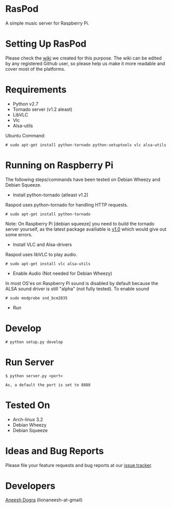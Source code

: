 RasPod
======

A simple music server for Raspberry Pi.

Setting Up RasPod
=================

Please check the [wiki](https://github.com/lionaneesh/RasPod/wiki/Setting-up-RasPod) we created for this purpose.
The wiki can be edited by any registered Github user, so please help us make it more readable and cover most of the platforms.

Requirements
===========

- Python v2.7
- Tornado server (v1.2 aleast)
- LibVLC
- Vlc
- Alsa-utils

Ubuntu Command:

	# sudo apt-get install python-tornado python-setuptools vlc alsa-utils

Running on Raspberry Pi
=======================

The following steps/commands have been tested on Debian Wheezy and Debian Squeeze.

- Install python-tornado (atleast v1.2)

Raspod uses python-tornado for handling HTTP requests.

	# sudo apt-get install python-tornado

Note: On Raspberry Pi [debian squeeze] you need to build the tornado server yourself,
as the latest package availiable is [v1.0](http://packages.debian.org/squeeze/python-tornado)
which would give out some errors.

- Install VLC and Alsa-drivers

Raspod uses libVLC to play audio.

	# sudo apt-get install vlc alsa-utils

- Enable Audio (Not needed for Debian Wheezy)

In most OS'es on Raspberry Pi sound is disabled by default because the ALSA sound driver is still "alpha"
(not fully tested). To enable sound

	# sudo modprobe snd_bcm2835

- Run


Develop
=======

	# python setup.py develop

Run Server
==========

	$ python server.py <port>

	As, a default the port is set to 8888

Tested On
=========

- Arch-linux 3.2
- Debian Wheezy
- Debian Squeeze

Ideas and Bug Reports
=====================

Please file your feature requests and bug reports at our [issue tracker](https://github.com/lionaneesh/RasPod/issues).

Developers
==========

[Aneesh Dogra](http://anee.me/) (lionaneesh-at-gmail)
